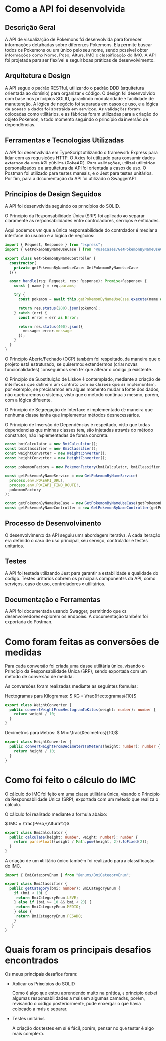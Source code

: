 # Como a API foi desenvolvida

## Descrição Geral

A API de visualização de Pokemons foi desenvolvida para fornecer informações detalhadas sobre diferentes Pokemons. Ela permite buscar todos os Pokemons ou um único pelo seu nome, sendo possível obter informações como Nome, Peso, Altura, IMC e classificação do IMC. A API foi projetada para ser flexível e seguir boas práticas de desenvolvimento.

## Arquitetura e Design

A API segue o padrão RESTful, utilizando o padrão DDD (arquitetura orientada ao domínio) para organizar o código. O design foi desenvolvido com base nos princípios SOLID, garantindo modularidade e facilidade de manutenção. A lógica de negócio foi separada em casos de uso, e a lógica de acesso a dados foi abstraída em serviços. As validações foram colocadas como utilitários, e as fábricas foram utilizadas para a criação do objeto Pokemon, a todo momento seguindo o princípio da inversão de dependências.

## Ferramentas e Tecnologias Utilizadas

A API foi desenvolvida em TypeScript utilizando o framework Express para lidar com as requisições HTTP. O Axios foi utilizado para consumir dados externos de uma API pública (PokeAPI). Para validações, utilizei utilitários personalizados e a arquitetura da API foi orientada a casos de uso. O Postman foi utilizado para testes manuais, e o Jest para testes unitários. Por fim, para a documentação da API foi utilizado o SwaggerAPI

## Princípios de Design Seguidos

A API foi desenvolvida seguindo os princípios do SOLID. 

O Princípio da Responsabilidade Única (SRP) foi aplicado ao separar claramente as responsabilidades entre controladores, serviços e entidades. 

Aqui podemos ver que a única responsabilidade do controlador é mediar a interface do usuário e a lógica de negócios:

``` Typescript
import { Request, Response } from "express";
import { GetPokemonByNameUseCase } from "@useCases/GetPokemonByNameUseCase";

export class GetPokemonByNameController {
  constructor(
    private getPokemonByNameUseCase: GetPokemonByNameUseCase
  ){}

  async handle(req: Request, res: Response): Promise<Response> {
    const { name } = req.params;

    try {
      const pokemon = await this.getPokemonByNameUseCase.execute(name as string);

      return res.status(200).json(pokemon);
    } catch (err) {
      const error = err as Error;

      return res.status(400).json({
        message: error.message
      });
    }
  }
}
```

O Princípio Aberto/Fechado (OCP) também foi respeitado, da maneira que o projeto está estruturado, se quisermos extendermos (criar novas funcionalidades) conseguimos sem ter que alterar o código já existente.

O Princípio de Substituição de Liskov é contemplado, mediante a criação de interfaces que definem um contrato com as classes que as implementam, por exemplo, se precisarmos em algum momento mudar a fonte dos dados, não quebraremos o sistema, visto que o método continua o mesmo, porém, com a lógica diferente.

O Princípio de Segregação de Interface é implementado de maneira que nenhuma classe tenha que implementar métodos desnecessários.

O Princípio de Inversão de Dependências é respeitado, visto que todas dependencias que minhas classes tem, são injetadas através do método construtor, não implementadas de forma concreta.

``` Typescript
const bmiCalculator = new BmiCalculator();
const bmiClassifier = new BmiClassifier();
const weightConverter = new WeightConverter();
const heightConverter = new HeightConverter();

const pokemonFactory = new PokemonFactory(bmiCalculator, bmiClassifier, weightConverter, heightConverter);

const getPokemonByNameService = new GetPokemonByNameService(
  process.env.POKEAPI_URL!, 
  process.env.POKEAPI_FIND_ROUTE!, 
  pokemonFactory
);

const getPokemonByNameUseCase = new GetPokemonByNameUseCase(getPokemonByNameService);
const getPokemonByNameController = new GetPokemonByNameController(getPokemonByNameUseCase);
```

## Processo de Desenvolvimento

O desenvolvimento da API seguiu uma abordagem iterativa. A cada iteração era definido o caso de uso principal, seu serviço, controlador e testes unitários.

## Testes

A API foi testada utilizando Jest para garantir a estabilidade e qualidade do código. Testes unitários cobrem os principais componentes da API, como serviços, caso de uso, controladores e utilitários.

## Documentação e Ferramentas

A API foi documentada usando Swagger, permitindo que os desenvolvedores explorem os endpoins. A documentação também foi exportada do Postman.

# Como foram feitas as conversões de medidas

Para cada conversão foi criada uma classe utilitária única, visando o Princípio da Responsabilidade Única (SRP), sendo exportada com um método de conversão de medida.

As conversões foram realizadas mediante as seguintes formulas:

Hectogramas para Kilogramas:
$ KG = \frac{Hectogramas}{10}$

``` Typescript
export class WeightConverter {
  public convertWeightFromHectogramToKilos(weight: number): number {
    return weight / 10;
  }
}
```


Decímetros para Metros:
$ M = \frac{Decímetros}{10}$

``` Typescript
export class HeightConverter {
  public convertHeightFromDecimetersToMeters(height: number): number {
    return height / 10;
  }
}
```


# Como foi feito o cálculo do IMC

O cálculo do IMC foi feito em uma classe utilitária única, visando o Princípio da Responsabilidade Única (SRP), exportada com um método que realiza o cálculo.

O cálculo foi realizado mediante a formula abaixo:

$ IMC = \frac{Peso}{Altura^2}$

``` Typescript
export class BmiCalculator {
  public calculate(height: number, weight: number): number {
    return parseFloat((weight / Math.pow(height, 2)).toFixed(2));
  }
}
```

A criação de um utilitário único também foi realizado para a classificação do IMC.

``` Typescript
import { BmiCategoryEnum } from "@enums/BmiCategoryEnum";

export class BmiClassifier {
  public getCategory(bmi: number): BmiCategoryEnum {
    if (bmi < 10) {
     return BmiCategoryEnum.LEVE;
    } else if (bmi >= 10 && bmi < 20) {
     return BmiCategoryEnum.MEDIO;
    } else {
     return BmiCategoryEnum.PESADO;
    }
   }
}
```

# Quais foram os principais desafios encontrados

Os meus principais desafios foram:

- Aplicar os Princípios do SOLID
  
  Como é algo que estou aprendendo muito na prática, a princípio deixei algumas responsabilidades a mais em algumas camadas, porém, revisando o código posteriormente, pude enxergar o que havia colocado a mais e separar.

- Testes unitários

  A criação dos testes em sí é fácil, porém, pensar no que testar é algo mais complexo.

